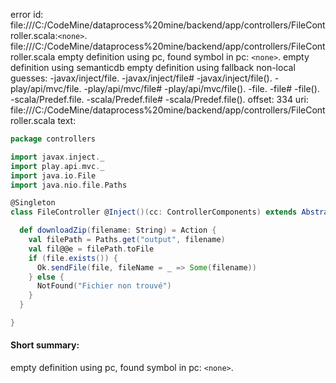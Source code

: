 error id: file:///C:/CodeMine/dataprocess%20mine/backend/app/controllers/FileController.scala:`<none>`.
file:///C:/CodeMine/dataprocess%20mine/backend/app/controllers/FileController.scala
empty definition using pc, found symbol in pc: `<none>`.
empty definition using semanticdb
empty definition using fallback
non-local guesses:
	 -javax/inject/file.
	 -javax/inject/file#
	 -javax/inject/file().
	 -play/api/mvc/file.
	 -play/api/mvc/file#
	 -play/api/mvc/file().
	 -file.
	 -file#
	 -file().
	 -scala/Predef.file.
	 -scala/Predef.file#
	 -scala/Predef.file().
offset: 334
uri: file:///C:/CodeMine/dataprocess%20mine/backend/app/controllers/FileController.scala
text:
```scala
package controllers

import javax.inject._
import play.api.mvc._
import java.io.File
import java.nio.file.Paths

@Singleton
class FileController @Inject()(cc: ControllerComponents) extends AbstractController(cc) {

  def downloadZip(filename: String) = Action {
    val filePath = Paths.get("output", filename)
    val fil@@e = filePath.toFile
    if (file.exists()) {
      Ok.sendFile(file, fileName = _ => Some(filename))
    } else {
      NotFound("Fichier non trouvé")
    }
  }

}

```


#### Short summary: 

empty definition using pc, found symbol in pc: `<none>`.
